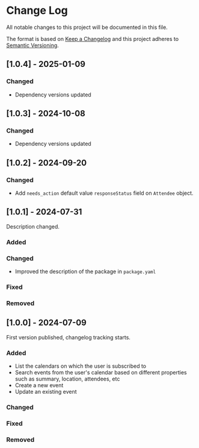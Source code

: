 # Change Log

All notable changes to this project will be documented in this file.

The format is based on [Keep a Changelog](https://keepachangelog.com/)
and this project adheres to [Semantic Versioning](https://semver.org/).

## [1.0.4] - 2025-01-09

### Changed

- Dependency versions updated

## [1.0.3] - 2024-10-08

### Changed

- Dependency versions updated

## [1.0.2] - 2024-09-20

### Changed

- Add `needs_action` default value `responseStatus` field on `Attendee` object.

## [1.0.1] - 2024-07-31

Description changed.

### Added

### Changed

- Improved the description of the package in `package.yaml`

### Fixed

### Removed

## [1.0.0] - 2024-07-09

First version published, changelog tracking starts.

### Added

- List the calendars on which the user is subscribed to
- Search events from the user's calendar based on different properties such as summary, location, attendees, etc
- Create a new event
- Update an existing event

### Changed

### Fixed

### Removed
